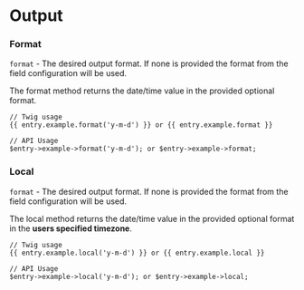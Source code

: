 # Output

### Format

`format` - The desired output format. If none is provided the format from the field configuration will be used. 

The format method returns the date/time value in the provided optional format.

```
// Twig usage
{{ entry.example.format('y-m-d') }} or {{ entry.example.format }}

// API Usage
$entry->example->format('y-m-d'); or $entry->example->format;
```

### Local

`format` - The desired output format. If none is provided the format from the field configuration will be used. 

The local method returns the date/time value in the provided optional format in the **users specified timezone**.

```
// Twig usage
{{ entry.example.local('y-m-d') }} or {{ entry.example.local }}

// API Usage
$entry->example->local('y-m-d'); or $entry->example->local;
```